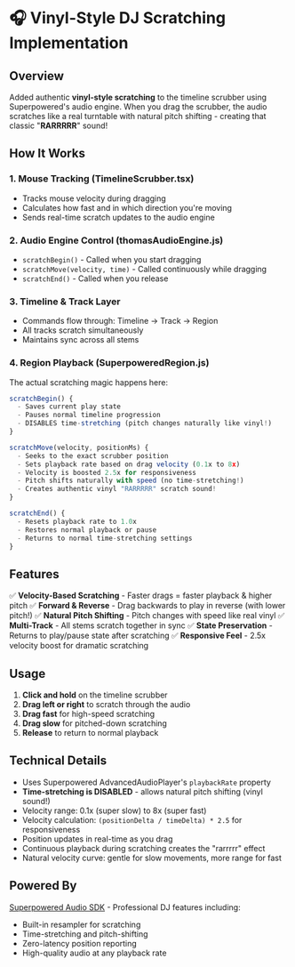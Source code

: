 # 🎧 Vinyl-Style DJ Scratching Implementation

## Overview
Added authentic **vinyl-style scratching** to the timeline scrubber using Superpowered's audio engine. When you drag the scrubber, the audio scratches like a real turntable with natural pitch shifting - creating that classic "**RARRRRR**" sound!

## How It Works

### 1. **Mouse Tracking (TimelineScrubber.tsx)**
- Tracks mouse velocity during dragging
- Calculates how fast and in which direction you're moving
- Sends real-time scratch updates to the audio engine

### 2. **Audio Engine Control (thomasAudioEngine.js)**
- `scratchBegin()` - Called when you start dragging
- `scratchMove(velocity, time)` - Called continuously while dragging
- `scratchEnd()` - Called when you release

### 3. **Timeline & Track Layer**
- Commands flow through: Timeline → Track → Region
- All tracks scratch simultaneously
- Maintains sync across all stems

### 4. **Region Playback (SuperpoweredRegion.js)**
The actual scratching magic happens here:

```javascript
scratchBegin() {
  - Saves current play state
  - Pauses normal timeline progression
  - DISABLES time-stretching (pitch changes naturally like vinyl!)
}

scratchMove(velocity, positionMs) {
  - Seeks to the exact scrubber position
  - Sets playback rate based on drag velocity (0.1x to 8x)
  - Velocity is boosted 2.5x for responsiveness
  - Pitch shifts naturally with speed (no time-stretching!)
  - Creates authentic vinyl "RARRRRR" scratch sound!
}

scratchEnd() {
  - Resets playback rate to 1.0x
  - Restores normal playback or pause
  - Returns to normal time-stretching settings
}
```

## Features

✅ **Velocity-Based Scratching** - Faster drags = faster playback & higher pitch
✅ **Forward & Reverse** - Drag backwards to play in reverse (with lower pitch!)
✅ **Natural Pitch Shifting** - Pitch changes with speed like real vinyl
✅ **Multi-Track** - All stems scratch together in sync
✅ **State Preservation** - Returns to play/pause state after scratching
✅ **Responsive Feel** - 2.5x velocity boost for dramatic scratching

## Usage

1. **Click and hold** on the timeline scrubber
2. **Drag left or right** to scratch through the audio
3. **Drag fast** for high-speed scratching
4. **Drag slow** for pitched-down scratching
5. **Release** to return to normal playback

## Technical Details

- Uses Superpowered AdvancedAudioPlayer's `playbackRate` property
- **Time-stretching is DISABLED** - allows natural pitch shifting (vinyl sound!)
- Velocity range: 0.1x (super slow) to 8x (super fast)
- Velocity calculation: `(positionDelta / timeDelta) * 2.5` for responsiveness
- Position updates in real-time as you drag
- Continuous playback during scratching creates the "rarrrrr" effect
- Natural velocity curve: gentle for slow movements, more range for fast

## Powered By

[Superpowered Audio SDK](https://superpowered.com/audio-player) - Professional DJ features including:
- Built-in resampler for scratching
- Time-stretching and pitch-shifting
- Zero-latency position reporting
- High-quality audio at any playback rate

